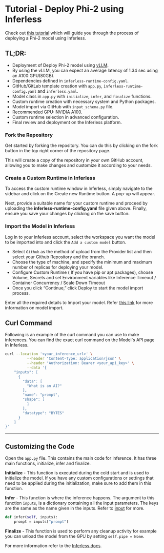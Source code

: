 # Tutorial - Deploy Phi-2 using Inferless

Check out [this tutorial](https://guides.inferless.com/how-to-finetune-quantize-and-inference-phi-2) which will guide you through the process of deploying a Phi-2 model using Inferless.

## TL;DR:
- Deployment of Deploy Phi-2 model using [vLLM](https://github.com/vllm-project/vllm).
- By using the vLLM, you can expect an average latency of 1.34 sec using an A100 GPU(80GB).
- Dependencies defined in `inferless-runtime-config.yaml`.
- GitHub/GitLab template creation with `app.py`, `inferless-runtime-config.yaml` and `inferless.yaml`.
- Model class in `app.py` with `initialize`, `infer`, and `finalize` functions.
- Custom runtime creation with necessary system and Python packages.
- Model import via GitHub with `input_schema.py` file.
- Recommended GPU: NVIDIA A100.
- Custom runtime selection in advanced configuration.
- Final review and deployment on the Inferless platform.

### Fork the Repository
Get started by forking the repository. You can do this by clicking on the fork button in the top right corner of the repository page.

This will create a copy of the repository in your own GitHub account, allowing you to make changes and customize it according to your needs.

### Create a Custom Runtime in Inferless
To access the custom runtime window in Inferless, simply navigate to the sidebar and click on the Create new Runtime button. A pop-up will appear.

Next, provide a suitable name for your custom runtime and proceed by uploading the **inferless-runtime-config.yaml** file given above. Finally, ensure you save your changes by clicking on the save button.

### Import the Model in Inferless
Log in to your inferless account, select the workspace you want the model to be imported into and click the `Add a custom model` button.

- Select `Github` as the method of upload from the Provider list and then select your Github Repository and the branch.
- Choose the type of machine, and specify the minimum and maximum number of replicas for deploying your model.
- Configure Custom Runtime ( If you have pip or apt packages), choose Volume, Secrets and set Environment variables like Inference Timeout / Container Concurrency / Scale Down Timeout
- Once you click “Continue,” click Deploy to start the model import process.

Enter all the required details to Import your model. Refer [this link](https://docs.inferless.com/integrations/git-custom-code/git--custom-code) for more information on model import.

## Curl Command
Following is an example of the curl command you can use to make inferences. You can find the exact curl command on the Model's API page in Inferless.
```bash
curl --location '<your_inference_url>' \
          --header 'Content-Type: application/json' \
          --header 'Authorization: Bearer <your_api_key>' \
          --data '{
    "inputs": [
      {
        "data": [
          "What is an AI?"
        ],
        "name": "prompt",
        "shape": [
          1
        ],
        "datatype": "BYTES"
      }
    ]
}'
```


---
## Customizing the Code
Open the `app.py` file. This contains the main code for inference. It has three main functions, initialize, infer and finalize.

**Initialize** -  This function is executed during the cold start and is used to initialize the model. If you have any custom configurations or settings that need to be applied during the initialization, make sure to add them in this function.

**Infer** - This function is where the inference happens. The argument to this function `inputs`, is a dictionary containing all the input parameters. The keys are the same as the name given in the inputs. Refer to [input](#input) for more.

```python
def infer(self, inputs):
    prompt = inputs["prompt"]
```

**Finalize** - This function is used to perform any cleanup activity for example you can unload the model from the GPU by setting `self.pipe = None`.


For more information refer to the [Inferless docs](https://docs.inferless.com/).
